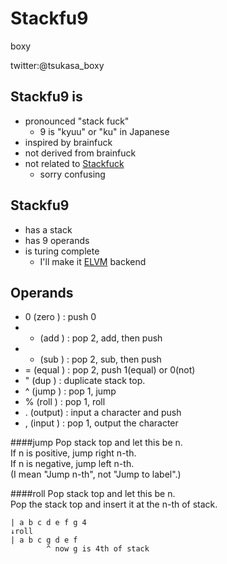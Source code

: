 # Stackfu9
boxy

twitter:@tsukasa_boxy


## Stackfu9 is

- pronounced "stack fuck"
  - 9 is "kyuu" or "ku" in Japanese
- inspired by brainfuck
- not derived from brainfuck
- not related to [Stackfuck](https://github.com/fxcqz/stackfuck)
  - sorry confusing

## Stackfu9
- has a stack
- has 9 operands
- is turing complete
  - I'll make it [ELVM](https://github.com/shinh/elvm) backend

## Operands
- 0 (zero  ) : push 0
- + (add   ) : pop 2, add, then push
- - (sub   ) : pop 2, sub, then push
- = (equal ) : pop 2, push 1(equal) or 0(not)
- " (dup   ) : duplicate stack top.
- ^ (jump  ) : pop 1, jump
- % (roll  ) : pop 1, roll
- . (output) : input a character and push
- , (input ) : pop 1, output the character

####jump
Pop stack top and let this be n.  
If n is positive, jump right n-th.  
If n is negative, jump left n-th.  
(I mean "Jump n-th", not "Jump to label".)

####roll
Pop stack top and let this be n.  
Pop the stack top and insert it at the n-th of stack.

    | a b c d e f g 4
    ↓roll
    | a b c g d e f
            ^ now g is 4th of stack
